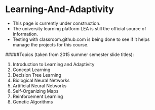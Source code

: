 Learning-And-Adaptivity
=======================

- This page is currently under construction. 
- The university learning platform LEA is still the official source of information.
- Testing with classroom.github.com is being done to see if it helps manage the projects for this course.

#####Topics (taken from 2015 summer semester slide titles):


1. Introduction to Learning and Adaptivity
2. Concept Learning
3. Decision Tree Learning
4. Biological Neural Networks
5. Artificial Neural Networks
6. Self-Organizing Maps
7. Reinforcement Learning
8. Genetic Algorithms

